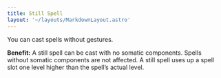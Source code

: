 ```yaml
---
title: Still Spell
layout: '~/layouts/MarkdownLayout.astro'
---
```

You can cast spells without gestures.

**Benefit:** A still spell can be cast with no somatic components. Spells
without somatic components are not affected. A still spell uses up a spell
slot one level higher than the spell’s actual level.

